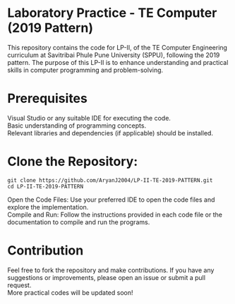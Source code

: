 # Laboratory Practice - TE Computer (2019 Pattern)

This repository contains the code for LP-II, of the TE Computer Engineering curriculum at Savitribai Phule Pune University (SPPU), following the 2019 pattern. The purpose of this LP-II is to enhance understanding and practical skills in computer programming and problem-solving.

# Prerequisites
Visual Studio or any suitable IDE for executing the code. <br>
Basic understanding of programming concepts. <br>
Relevant libraries and dependencies (if applicable) should be installed.

# Clone the Repository:
```
git clone https://github.com/AryanJ2004/LP-II-TE-2019-PATTERN.git
cd LP-II-TE-2019-PATTERN
```
Open the Code Files: Use your preferred IDE to open the code files and explore the implementation. <br>
Compile and Run: Follow the instructions provided in each code file or the documentation to compile and run the programs.

# Contribution
Feel free to fork the repository and make contributions. If you have any suggestions or improvements, please open an issue or submit a pull request. <br>More practical codes will be updated soon!

